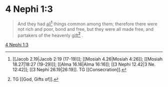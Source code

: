 # 4 Nephi 1:3

> And they had <u>all</u>[^a] things common among them; therefore there were not rich and poor, bond and free, but they were all made free, and partakers of the heavenly <u>gift</u>[^b] .

[4 Nephi 1:3](https://www.churchofjesuschrist.org/study/scriptures/bofm/4-ne/1?lang=eng&id=p3#p3)


[^a]: [[Jacob 2.19|Jacob 2:19 (17-19)]]; [[Mosiah 4.26|Mosiah 4:26]]; [[Mosiah 18.27|18:27 (19-29)]]; [[Alma 16.16|Alma 16:16]]; [[3 Nephi 12.42|3 Ne. 12:42]]; [[3 Nephi 26.19|26:19]]. TG [[Consecration]].
[^b]: TG [[God, Gifts of]].
